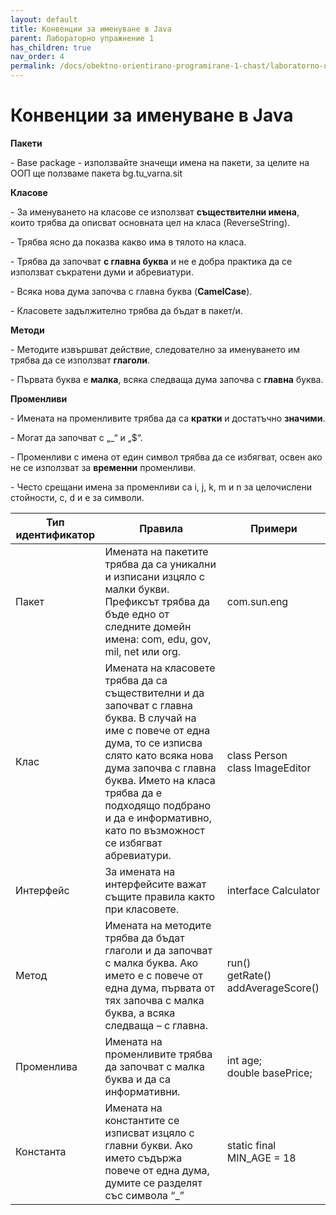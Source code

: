```yaml
---
layout: default
title: Конвенции за именуване в Java
parent: Лабораторно упражнение 1
has_children: true
nav_order: 4
permalink: /docs/obektno-orientirano-programirane-1-chast/laboratorno-uprazhnenie-1
---
```


# Конвенции за именуване в Java

**Пакети**

\-         Base package - използвайте значещи имена на пакети, за целите на ООП ще ползваме пакета bg.tu\_varna.sit

**Класове**

\-          За именуването на класове се използват **съществителни имена**, които трябва да описват основната цел на класа (ReverseString).

\-           Трябва ясно да показва какво има в тялото на класа.

\-           Трябва да започват **с главна буква** и не е добра практика да се използват съкратени думи и абревиатури.

\-          Всяка нова дума започва с главна буква (**CamelCase**).

\-          Класовете задължително трябва да бъдат в пакет/и.

**Методи**

\-          Методите извършват действие, следователно за именуването им трябва да се използват **глаголи**.

\-          Първата буква е **малка**, всяка следваща дума започва с **главна** буква.

**Променливи**

\-          Имената на променливите трябва да са **кратки** и достатъчно **значими**.

\-          Могат да започват с „\_“ и „$“.

\-          Променливи с имена от един символ трябва да се избягват, освен ако не се използват за **временни** променливи.

\-          Често срещани имена за променливи са i, j, k, m и n за целочислени стойности, c, d и e за символи.

|Тип идентификатор|Правила|Примери|
|---|---|---|
|Пакет|Имената на пакетите трябва да са уникални и изписани изцяло с малки букви. Префиксът трябва да бъде едно от следните домейн имена: com, edu, gov, mil, net или org.  |	com.sun.eng|
|Клас|Имената на класовете трябва да са съществителни и да започват с главна буква. В случай на име с повече от една дума, то се изписва слято като всяка нова дума започва с главна буква. Името на класа трябва да е подходящо подбрано и да е информативно, като по възможност се избягват абревиатури.|	class Person <br>class ImageEditor|
|Интерфейс|	За имената на интерфейсите важат същите правила както при класовете.|	interface Calculator|
|Метод|	Имената на методите трябва да бъдат глаголи и да започват с малка буква. Ако името е с повече от една дума, първата от тях започва с малка буква, а всяка следваща – с главна.|	run() <br>getRate() addAverageScore()|
|Променлива|	Имената на променливите трябва да започват с малка буква и да са информативни. |	int age; <br> double basePrice;|
|Константа| 	Имената на константите се изписват изцяло с главни букви. Ако името съдържа повече от една дума, думите се разделят със символа “_”	|static final MIN_AGE = 18|
